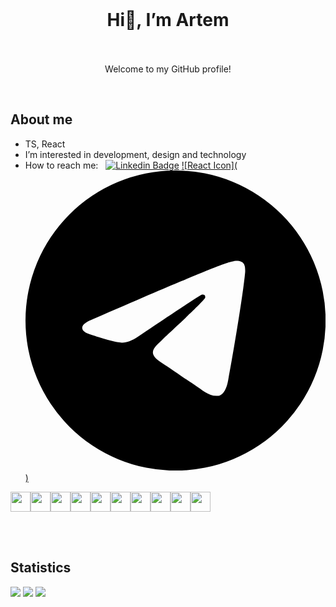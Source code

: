 <br>
<h1 align="center">Hi👋, I’m Artem <br><br></h1>
<p align="center"> Welcome to my GitHub profile! </p>
<br>

## About me

- TS, React
-  I’m interested in development, design and technology
-  How to reach me: &nbsp; [![Linkedin Badge](https://img.shields.io/badge/-Artem_Kabanov-white?style=flat&logo=Linkedin&logoColor=blue)](https://www.linkedin.com/in/artem-kabanov-b53a28217/)
[![React Icon](<svg role="img" viewBox="0 0 24 24" xmlns="http://www.w3.org/2000/svg"><title>Telegram</title><path d="M11.944 0A12 12 0 0 0 0 12a12 12 0 0 0 12 12 12 12 0 0 0 12-12A12 12 0 0 0 12 0a12 12 0 0 0-.056 0zm4.962 7.224c.1-.002.321.023.465.14a.506.506 0 0 1 .171.325c.016.093.036.306.02.472-.18 1.898-.962 6.502-1.36 8.627-.168.9-.499 1.201-.82 1.23-.696.065-1.225-.46-1.9-.902-1.056-.693-1.653-1.124-2.678-1.8-1.185-.78-.417-1.21.258-1.91.177-.184 3.247-2.977 3.307-3.23.007-.032.014-.15-.056-.212s-.174-.041-.249-.024c-.106.024-1.793 1.14-5.061 3.345-.48.33-.913.49-1.302.48-.428-.008-1.252-.241-1.865-.44-.752-.245-1.349-.374-1.297-.789.027-.216.325-.437.893-.663 3.498-1.524 5.83-2.529 6.998-3.014 3.332-1.386 4.025-1.627 4.476-1.635z"/></svg>)](https://your-link-here)

<div style="display: flex; flex-direction: row;">
<img height="32" width="32" src="https://cdn.jsdelivr.net/npm/simple-icons@v12/icons/react.svg"  />
<img height="32" width="32" src="https://cdn.jsdelivr.net/npm/simple-icons@v12/icons/typescript.svg"  />
<img height="32" width="32" src="https://cdn.jsdelivr.net/npm/simple-icons@v12/icons/nestjs.svg"  />
<img height="32" width="32" src="https://cdn.jsdelivr.net/npm/simple-icons@v12/icons/reactquery.svg"  />
<img height="32" width="32" src="https://cdn.jsdelivr.net/npm/simple-icons@v12/icons/reacthookform.svg" />
<img height="32" width="32" src="https://cdn.jsdelivr.net/npm/simple-icons@v12/icons/redux.svg" />
<img height="32" width="32" src="https://cdn.jsdelivr.net/npm/simple-icons@v12/icons/vite.svg" />
<img height="32" width="32" src="https://cdn.jsdelivr.net/npm/simple-icons@v12/icons/nextdotjs.svg" />
<img height="32" width="32" src="https://cdn.jsdelivr.net/npm/simple-icons@v12/icons/mongodb.svg" />
<img height="32" width="32" src="https://cdn.jsdelivr.net/npm/simple-icons@v12/icons/postgresql.svg" />
</div>


<br><br>


## Statistics

![](https://github-profile-summary-cards.vercel.app/api/cards/profile-details?username=artemtricks&theme=default)
![](http://github-profile-summary-cards.vercel.app/api/cards/stats?username=artemtricks&theme=default)
![](http://github-profile-summary-cards.vercel.app/api/cards/repos-per-language?username=artemtricks&theme=default)
